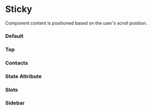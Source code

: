 # Sticky

Component content is positioned based on the user's scroll position.

<Playground />

<Usage />

<Api />

<GlobalConfig />

<Examples />

### Default

<Example value="default" />

### Top

<Example value="top" />

### Contacts

<Example value="contacts" />

### State Attribute

<Example value="state-attribute" />

### Slots

<Example value="slots" />

### Sidebar

<Example value="sidebar" />

<LastModified />
